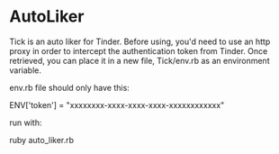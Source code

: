 # AutoLiker


Tick is an auto liker for Tinder. Before using, you'd need to use an http proxy in order to intercept the authentication token from Tinder. Once retrieved, you can place it in a new file, Tick/env.rb as an environment variable.

env.rb file should only have this:

ENV['token'] = "xxxxxxxx-xxxx-xxxx-xxxx-xxxxxxxxxxxx"

run with:

ruby auto_liker.rb
